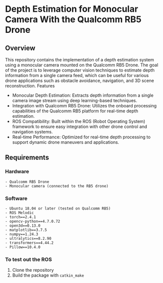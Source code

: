 # Depth Estimation for Monocular Camera With the Qualcomm RB5 Drone

## Overview

This repository contains the implementation of a depth estimation system using a monocular camera mounted on the Qualcomm RB5 Drone. The goal of the project is to leverage computer vision techniques to estimate depth information from a single camera feed, which can be useful for various drone applications such as obstacle avoidance, navigation, and 3D scene reconstruction.
Features

- Monocular Depth Estimation: Extracts depth information from a single camera image stream using deep learning-based techniques.
- Integration with Qualcomm RB5 Drone: Utilizes the onboard processing capabilities of the Qualcomm RB5 platform for real-time depth estimation.
- ROS Compatibility: Built within the ROS (Robot Operating System) framework to ensure easy integration with other drone control and navigation systems.
- Real-time Performance: Optimized for real-time depth processing to support dynamic drone maneuvers and applications.



## Requirements

### Hardware

    - Qualcomm RB5 Drone
    - Monocular camera (connected to the RB5 drone)

### Software

    - Ubuntu 18.04 or later (tested on Qualcomm RB5)
    - ROS Melodic
    - torch==2.4.1
    - opencv-python==4.7.0.72
    - open3d==0.13.0  
    - matplotlib==3.7.5
    - numpy==1.24.3
    - ultralytics==8.2.90
    - transformers==4.44.2
    - Pillow==10.4.0


### To test out the ROS 

1. Clone the repository
2. Build the package with `catkin_make`

